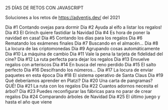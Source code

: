 25 DÍAS DE RETOS CON JAVASCRIPT

Soluciones a los retos de https://adventjs.dev/ del 2021

Dia #1 Contando ovejas para dormir
Dia #2 Ayuda al elfo a listar los regalos!
Dia #3 El Grinch quiere fastidiar la Navidad
Dia #4 Es hora de poner la navidad en casa!
Dia #5 Contando los días para los regalos
Dia #6 Rematando los exámenes finales
Dia #7 Buscando en el almacén...
Dia #8 La locura de las criptomonedas
Dia #9 Agrupando cosas automáticamente
Dia #10 La máquina de cambio
Dia #11 Vale la pena la tarjeta de fidelidad del cine?
Dia #12 La ruta perfecta para dejar los regalos
Dia #13 Envuelve regalos con arteriscos
Dia #14 En busca del reno perdido
Dia #15 El salto perfecto
Dia #16 Descifrando los números...
Dia #17 La locura de enviar paquetes en esta época
Dia #18 El sistema operativo de Santa Claus
Dia #19 Qué deberíamos aprender en Platzi?
Dia #20 Una carta de pangramas? QUÉ!
Dia #21 La ruta con los regalos
Dia #22 Cuantos adornos necesita el árbol?
Dia #23 Puedes reconfigurar las fábricas para no parar de crear regalos
Dia #24 Comparando árboles de Navidad
Dia #25 El último juego y hasta el año que viene
